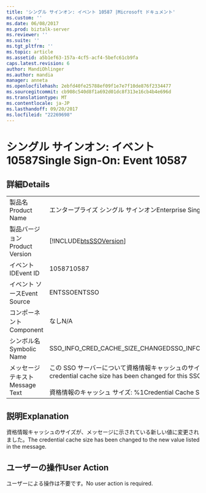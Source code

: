 ```yaml
---
title: 'シングル サインオン: イベント 10587 |Microsoft ドキュメント'
ms.custom: ''
ms.date: 06/08/2017
ms.prod: biztalk-server
ms.reviewer: ''
ms.suite: ''
ms.tgt_pltfrm: ''
ms.topic: article
ms.assetid: a5b1ef63-157a-4cf5-acf4-5befc61cb9fa
caps.latest.revision: 6
author: MandiOhlinger
ms.author: mandia
manager: anneta
ms.openlocfilehash: 2ebfd40fe25788ef09f1e7e7f10de876f2334477
ms.sourcegitcommit: cb908c540d8f1a692d01dc8f313e16cb4b4e696d
ms.translationtype: MT
ms.contentlocale: ja-JP
ms.lasthandoff: 09/20/2017
ms.locfileid: "22269698"
---
```

# <a name="single-sign-on-event-10587"></a><span data-ttu-id="aa8e7-102">シングル サインオン: イベント 10587</span><span class="sxs-lookup"><span data-stu-id="aa8e7-102">Single Sign-On: Event 10587</span></span>
## <a name="details"></a><span data-ttu-id="aa8e7-103">詳細</span><span class="sxs-lookup"><span data-stu-id="aa8e7-103">Details</span></span>  
  
|||  
|-|-|  
|<span data-ttu-id="aa8e7-104">製品名</span><span class="sxs-lookup"><span data-stu-id="aa8e7-104">Product Name</span></span>|<span data-ttu-id="aa8e7-105">エンタープライズ シングル サインオン</span><span class="sxs-lookup"><span data-stu-id="aa8e7-105">Enterprise Single Sign-On</span></span>|  
|<span data-ttu-id="aa8e7-106">製品バージョン</span><span class="sxs-lookup"><span data-stu-id="aa8e7-106">Product Version</span></span>|[!INCLUDE[btsSSOVersion](../includes/btsssoversion-md.md)]|  
|<span data-ttu-id="aa8e7-107">イベント ID</span><span class="sxs-lookup"><span data-stu-id="aa8e7-107">Event ID</span></span>|<span data-ttu-id="aa8e7-108">10587</span><span class="sxs-lookup"><span data-stu-id="aa8e7-108">10587</span></span>|  
|<span data-ttu-id="aa8e7-109">イベント ソース</span><span class="sxs-lookup"><span data-stu-id="aa8e7-109">Event Source</span></span>|<span data-ttu-id="aa8e7-110">ENTSSO</span><span class="sxs-lookup"><span data-stu-id="aa8e7-110">ENTSSO</span></span>|  
|<span data-ttu-id="aa8e7-111">コンポーネント</span><span class="sxs-lookup"><span data-stu-id="aa8e7-111">Component</span></span>|<span data-ttu-id="aa8e7-112">なし</span><span class="sxs-lookup"><span data-stu-id="aa8e7-112">N/A</span></span>|  
|<span data-ttu-id="aa8e7-113">シンボル名</span><span class="sxs-lookup"><span data-stu-id="aa8e7-113">Symbolic Name</span></span>|<span data-ttu-id="aa8e7-114">SSO_INFO_CRED_CACHE_SIZE_CHANGED</span><span class="sxs-lookup"><span data-stu-id="aa8e7-114">SSO_INFO_CRED_CACHE_SIZE_CHANGED</span></span>|  
|<span data-ttu-id="aa8e7-115">メッセージ テキスト</span><span class="sxs-lookup"><span data-stu-id="aa8e7-115">Message Text</span></span>|<span data-ttu-id="aa8e7-116">この SSO サーバーについて資格情報キャッシュのサイズが変更されました。%r</span><span class="sxs-lookup"><span data-stu-id="aa8e7-116">The credential cache size has been changed for this SSO server.%r</span></span><br /><br /> <span data-ttu-id="aa8e7-117">資格情報のキャッシュ サイズ: %1</span><span class="sxs-lookup"><span data-stu-id="aa8e7-117">Credential Cache Size: %1</span></span>|  
  
## <a name="explanation"></a><span data-ttu-id="aa8e7-118">説明</span><span class="sxs-lookup"><span data-stu-id="aa8e7-118">Explanation</span></span>  
 <span data-ttu-id="aa8e7-119">資格情報キャッシュのサイズが、メッセージに示されている新しい値に変更されました。</span><span class="sxs-lookup"><span data-stu-id="aa8e7-119">The credential cache size has been changed to the new value listed in the message.</span></span>  
  
## <a name="user-action"></a><span data-ttu-id="aa8e7-120">ユーザーの操作</span><span class="sxs-lookup"><span data-stu-id="aa8e7-120">User Action</span></span>  
 <span data-ttu-id="aa8e7-121">ユーザーによる操作は不要です。</span><span class="sxs-lookup"><span data-stu-id="aa8e7-121">No user action is required.</span></span>